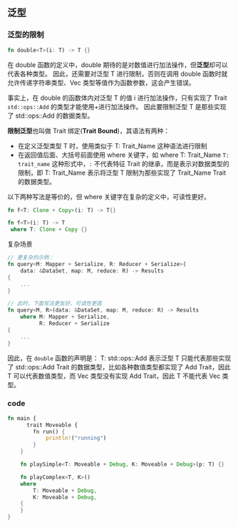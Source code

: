## 泛型

### 泛型的限制

```rs
fn double<T>(i: T) -> T {}
```

在 double 函数的定义中，double 期待的是对数值进行加法操作，但**泛型**却可以代表各种类型。
因此，还需要对泛型 T 进行限制，否则在调用 double 函数时就允许传递字符串类型、Vec 类型等值作为函数参数，这会产生错误。

事实上，在 double 的函数体内对泛型 T 的值 i 进行加法操作，只有实现了 Trait `std::ops::Add` 的类型才能使用+进行加法操作。
因此要限制泛型 T 是那些实现了 std::ops::Add 的数据类型。

**限制泛型**也叫做 Trait 绑定(**Trait Bound**)，其语法有两种：

- 在定义泛型类型 T 时，使用类似于 T: Trait_Name 这种语法进行限制
- 在返回值后面、大括号前面使用 where 关键字，如 where T: Trait_Name
  `T: trait_name` 这种形式中，`:` 不代表特征 Trait 的继承，而是表示对数据类型的限制，即 T: Trait_Name 表示将泛型 T 限制为那些实现了 Trait_Name Trait 的数据类型。

以下两种写法是等价的，但 where 关键字在复杂的定义中，可读性更好。

```rs
fn f<T: Clone + Copy>(i: T) -> T{}

fn f<T>(i: T) -> T
 where T: Clone + Copy {}
```

复杂场景

```rs
// 更复杂的示例：
fn query<M: Mapper + Serialize, R: Reducer + Serialize>(
    data: &DataSet, map: M, reduce: R) -> Results
{
    ...
}

// 此时，下面写法更友好、可读性更高
fn query<M, R>(data: &DataSet, map: M, reduce: R) -> Results
    where M: Mapper + Serialize,
          R: Reducer + Serialize
{
    ...
}
```

因此，在 `double` 函数的声明是：
T: std::ops::Add 表示泛型 T 只能代表那些实现了 std::ops::Add Trait 的数据类型，比如各种数值类型都实现了 Add Trait，因此 T 可以代表数值类型，而 Vec 类型没有实现 Add Trait，因此 T 不能代表 Vec 类型。

### code

```rs
fn main {
      trait Moveable {
        fn run() {
            println!("running")
        }
    }

    fn playSimple<T: Moveable + Debug, K: Moveable + Debug>(p: T) {}

    fn playComplex<T, K>()
    where
        T: Moveable + Debug,
        K: Moveable + Debug,
    {
    }
}
```
